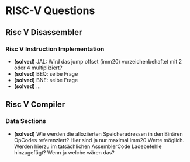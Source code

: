 # RISC-V Questions #

## Risc V Disassembler ##

### Risc V Instruction Implementation ###

- **(solved)** JAL: Wird das jump offset (imm20) vorzeichenbehaftet  mit 2 oder 4 multipliziert? 
- **(solved)** BEQ: selbe Frage 
- **(solved)** BNE: selbe Frage
- **(solved)** ...


## Risc V Compiler ##

### Data Sections ###

- **(solved)** Wie werden die alloziierten Speicheradressen in den Binären OpCodes referenziert? Hier sind ja nur maximal imm20 Werte möglich. Werden hierzu im tatsächlichen AssemblerCode Ladebefehle hinzugefügt? Wenn ja welche wären das?